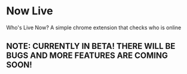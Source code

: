 # Now Live

Who's Live Now? A simple chrome extension that checks who is online

## NOTE: CURRENTLY IN BETA! THERE WILL BE BUGS AND MORE FEATURES ARE COMING SOON!
